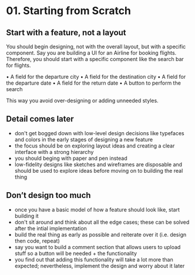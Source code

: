 # 01. Starting from Scratch

## Start with a feature, not a layout

You should begin designing, not with the overall layout, but with a specific component. Say you are building a UI for an Airline for booking flights. Therefore, you should start with a specific component like the search bar for flights.

• A field for the departure city
• A field for the destination city
• A field for the departure date
• A field for the return date
• A button to perform the search

This way you avoid over-designing or adding unneeded styles.

## Detail comes later

- don't get bogged down with low-level design decisions like typefaces and colors in the early stages of designing a new feature
- the focus should be on exploring layout ideas and creating a clear interface with a strong hierarchy
- you should beging with paper and pen instead
- low-fidelity designs like sketches and wireframes are disposable and should be used to explore ideas before moving on to building the real thing

## Don’t design too much

- once you have a basic model of how a feature should look like, start building it
- don't sit around and think about all the edge cases; these can be solved after the intial implementation
- build the real thing as early as possible and reiterate over it (i.e. design then code, repeat)
- say you want to build a comment section that allows users to upload stuff so a button will be needed + the functionality
- you find out that adding this functionality will take a lot more than expected; nevertheless, implement the design and worry about it later
